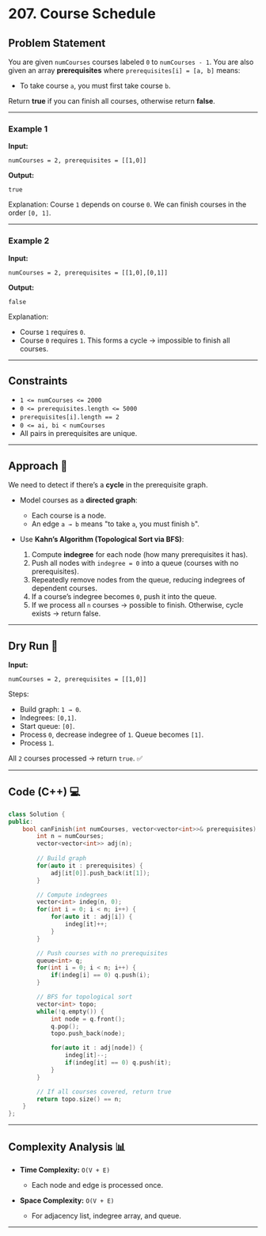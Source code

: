 
# 207. Course Schedule

## Problem Statement

You are given `numCourses` courses labeled `0` to `numCourses - 1`.
You are also given an array **prerequisites** where `prerequisites[i] = [a, b]` means:

* To take course `a`, you must first take course `b`.

Return **true** if you can finish all courses, otherwise return **false**.

---

### Example 1

**Input:**

```
numCourses = 2, prerequisites = [[1,0]]
```

**Output:**

```
true
```

Explanation:
Course `1` depends on course `0`. We can finish courses in the order `[0, 1]`.

---

### Example 2

**Input:**

```
numCourses = 2, prerequisites = [[1,0],[0,1]]
```

**Output:**

```
false
```

Explanation:

* Course `1` requires `0`.
* Course `0` requires `1`.
  This forms a cycle → impossible to finish all courses.

---

## Constraints

* `1 <= numCourses <= 2000`
* `0 <= prerequisites.length <= 5000`
* `prerequisites[i].length == 2`
* `0 <= ai, bi < numCourses`
* All pairs in prerequisites are unique.

---

## Approach 🚀

We need to detect if there’s a **cycle** in the prerequisite graph.

* Model courses as a **directed graph**:

  * Each course is a node.
  * An edge `a → b` means "to take `a`, you must finish `b`".

* Use **Kahn’s Algorithm (Topological Sort via BFS)**:

  1. Compute **indegree** for each node (how many prerequisites it has).
  2. Push all nodes with `indegree = 0` into a queue (courses with no prerequisites).
  3. Repeatedly remove nodes from the queue, reducing indegrees of dependent courses.
  4. If a course’s indegree becomes `0`, push it into the queue.
  5. If we process all `n` courses → possible to finish. Otherwise, cycle exists → return false.

---

## Dry Run 📝

**Input:**

```
numCourses = 2, prerequisites = [[1,0]]
```

Steps:

* Build graph: `1 → 0`.
* Indegrees: `[0,1]`.
* Start queue: `[0]`.
* Process `0`, decrease indegree of `1`. Queue becomes `[1]`.
* Process `1`.

All `2` courses processed → return `true`. ✅

---

## Code (C++) 💻

```cpp
class Solution {
public:
    bool canFinish(int numCourses, vector<vector<int>>& prerequisites) {
        int n = numCourses;
        vector<vector<int>> adj(n);
        
        // Build graph
        for(auto it : prerequisites) {
            adj[it[0]].push_back(it[1]);
        }

        // Compute indegrees
        vector<int> indeg(n, 0);
        for(int i = 0; i < n; i++) {
            for(auto it : adj[i]) {
                indeg[it]++;
            }
        }

        // Push courses with no prerequisites
        queue<int> q;
        for(int i = 0; i < n; i++) {
            if(indeg[i] == 0) q.push(i);
        }

        // BFS for topological sort
        vector<int> topo;
        while(!q.empty()) {
            int node = q.front();
            q.pop();
            topo.push_back(node);

            for(auto it : adj[node]) {
                indeg[it]--;
                if(indeg[it] == 0) q.push(it);
            }
        }

        // If all courses covered, return true
        return topo.size() == n;
    }
};
```

---

## Complexity Analysis 📊

* **Time Complexity:** `O(V + E)`

  * Each node and edge is processed once.
* **Space Complexity:** `O(V + E)`

  * For adjacency list, indegree array, and queue.

---
